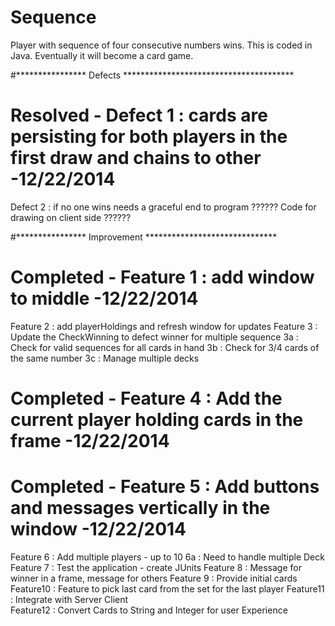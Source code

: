 Sequence
========

Player with sequence of four consecutive numbers wins. This is coded in Java. Eventually it will become a card game. 

#**************** Defects ***************************************
# Resolved - Defect 1 : cards are persisting for both players in the first draw and chains to other -12/22/2014
Defect 2 : if no one wins needs a graceful end to program
?????? Code for drawing on client side	?????? 

#**************** Improvement ******************************
# Completed - Feature 1 : add window to middle -12/22/2014
Feature 2 : add playerHoldings and refresh window for updates
Feature 3 : Update the CheckWinning to defect winner for multiple sequence
	   3a : Check for valid sequences for all cards in hand
	   3b : Check for 3/4 cards of the same number
	   3c : Manage multiple decks
# Completed - Feature 4 : Add the current player holding cards in the frame -12/22/2014
# Completed - Feature 5 : Add buttons and messages vertically in the window -12/22/2014
Feature 6 : Add multiple players - up to 10
	   6a : Need to handle multiple Deck
Feature 7 : Test the application - create JUnits
Feature 8 : Message for winner in a frame, message for others
Feature 9 : Provide initial cards
Feature10 : Feature to pick last card from the set for the last player
Feature11 : Integrate with Server Client  
Feature12 : Convert Cards to String and Integer for user Experience

		

